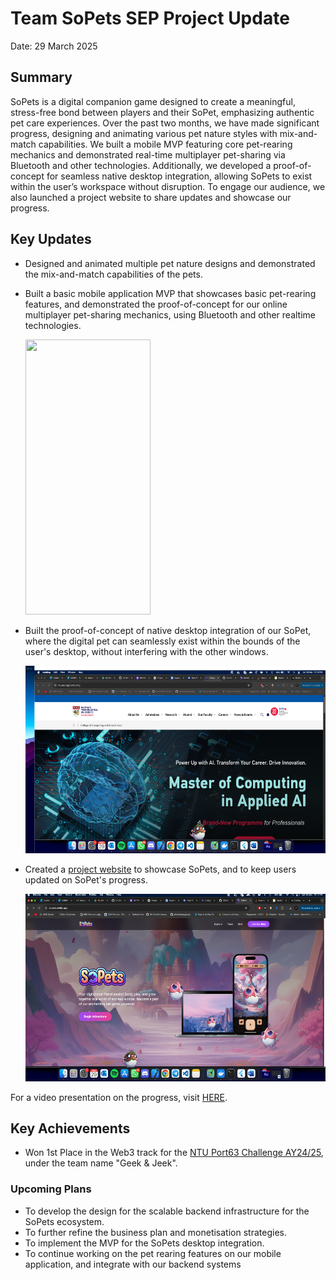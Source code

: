 # Team SoPets SEP Project Update

Date: 29 March 2025

## Summary

SoPets is a digital companion game designed to create a meaningful, stress-free bond between players and their SoPet, emphasizing authentic pet care experiences. Over the past two months, we have made significant progress, designing and animating various pet nature styles with mix-and-match capabilities. We built a mobile MVP featuring core pet-rearing mechanics and demonstrated real-time multiplayer pet-sharing via Bluetooth and other technologies. Additionally, we developed a proof-of-concept for seamless native desktop integration, allowing SoPets to exist within the user’s workspace without disruption. To engage our audience, we also launched a project website to share updates and showcase our progress.

## Key Updates

- Designed and animated multiple pet nature designs and demonstrated the mix-and-match capabilities of the pets.
- Built a basic mobile application MVP that showcases basic pet-rearing features, and demonstrated the proof-of-concept for our online multiplayer pet-sharing mechanics, using Bluetooth and other realtime technologies.
  
  <img src='https://github.com/SoPets/CCDS-SEP-Project-Updates/blob/main/images/290325-mobile.PNG?raw=true' width='200' height='440'></img>

- Built the proof-of-concept of native desktop integration of our SoPet, where the digital pet can seamlessly exist within the bounds of the user's desktop, without interfering with the other windows.

  <img src='https://github.com/SoPets/CCDS-SEP-Project-Updates/blob/main/images/290325-desktop_int.PNG?raw=true' width='500' height='300'></img>

- Created a [project website](https://sopets.netlify.app/) to showcase SoPets, and to keep users updated on SoPet's progress.

  <img src='https://github.com/SoPets/CCDS-SEP-Project-Updates/blob/main/images/290325-website.PNG?raw=true' width='500' height='300'></img>
  
For a video presentation on the progress, visit [HERE](https://github.com/SoPets/CCDS-SEP-Project-Updates/blob/main/video/290325_SoPets_CCDS_Video.mp4).

## Key Achievements

- Won 1st Place in the Web3 track for the [NTU Port63 Challenge AY24/25](https://www.ntu.edu.sg/innovates/port63#Content_C443_Col02), under the team name "Geek & Jeek".

### Upcoming Plans

- To develop the design for the scalable backend infrastructure for the SoPets ecosystem.
- To further refine the business plan and monetisation strategies.
- To implement the MVP for the SoPets desktop integration.
- To continue working on the pet rearing features on our mobile application, and integrate with our backend systems
